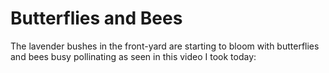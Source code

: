 # Butterflies and Bees
The lavender bushes in the front-yard are starting to bloom with 
butterflies and bees busy pollinating as seen in this video I 
took today:


